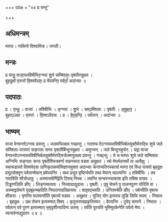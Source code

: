 +++
title = "०४ प्र यन्तु"

+++
## अधिमन्त्रम्
मरुतः। गाथिनो विश्वामित्रः। जगती।

## मन्त्रः
प्र य॑न्तु॒ वाजा॒स्तवि॑षीभिर॒ग्नयः॑ शु॒भे सम्मि॑श्लाः॒ पृष॑तीरयुक्षत ।  
बृ॒ह॒दुक्षो॑ म॒रुतो॑ वि॒श्ववे॑दसः॒ प्र वे॑पयन्ति॒ पर्व॑ताँ॒ अदा॑भ्याः ॥

## पदपाठः
प्र । य॒न्तु॒ । वाजाः॑ । तवि॑षीभिः । अ॒ग्नयः॑ । शु॒भे । सम्ऽमि॑श्लाः । पृष॑तीः । अ॒यु॒क्ष॒त॒ ।  
बृ॒ह॒त्ऽउक्षः॑ । म॒रुतः॑ । वि॒श्वऽवे॑दसः । प्र । वे॒प॒य॒न्ति॒ । पर्व॑तान् । अदा॑भ्याः ॥

## भाष्यम्
वाजा वेगवन्तोऽग्नयः प्रयन्तु । जलमभिलक्ष्य गच्छन्तु । गताश्च तेऽग्नयस्तविषीभिर्बलयुक्तैर्मरुद्भिः शुभे जले संमिश्लाः परस्परं सङ्गताः सन्तः पृशतीर्बिन्दूनयुक्षत । अयुन्जन् । जले बिन्दूनकुर्वन् । यद्वा वाजा वेगवन्तोऽगन्यस्तविषीभिर्बलयुक्तैर्मरुद्भिर्जलमनुलक्ष्य प्रयन्तु । गच्छ्न्तु । ते च मरुतः शुभे जले सम्मिश्ला अग्निभिः सङ्गताः सन्तः पृषतीश्चित्रवर्णा वाहनरूपा वडवा अयुक्षत । रथे मेघभेदनार्थे ता अतौक्षुः । रथारूढास्ते विश्ववेदसः प्राणिकृतकर्माभिज्ञानयुक्ता अदाभ्याः केनाप्यतिरस्कार्या मरुत एवं विधा वायवो बृहदुक्षः प्रभूतसेक्तॄन् पर्वतान्मेघान् प्रवेपयन्ति । यथा प्रभूत वृष्टिर्भवति तथा मेघान् चालयन्ति ॥ तविषीभिः । तव गताविति सौत्रोधातुः । अस्मात्तवेर्णिद्वेति टिषच् निच्च । तवन्ति सन्चरन्त्याकाश इति तविषा वायवः । टिड्ढाणञिति ङीप् । लिङ्गव्यत्ययः । नित्त्वादाद्युदात्तः । पृषतीः । पृषु सेचने पॄ पालनपूरण योरिति वा । अस्माद्वर्तमाने पृद्बृहन्महदिति निपातनादतिप्रत्ययः । शतृवद्भवति । उगितश्चेति ङीप् । पर्षन्तीति पृषत्यः शीकराः । पृणन्ति पालयन्तीति पृषत्यो वडवाः । अयुक्षत । युजिर् योग इत्यस्य लुङि सिचि रूपम् । निघातः । बृहदुक्षः । उक्ष सेचन इत्यस्मात् क्विप् । कृदुत्तरपदप्रकृतिस्वरः । वेपयन्ति । टुवेपृ कम्पने । निघातः । पर्वतान् पर्व पुरण इत्यस्मात् भृमृदृशीत्यादिना अतच् । पर्वति पुरयति भूमिमुदकेनेति पर्वतो मेघः । व्यत्ययेनाद्युदात्तः ॥ ४ ॥